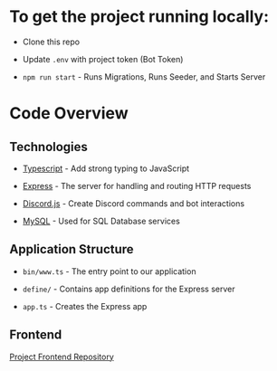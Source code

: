 # To get the project running locally:

- Clone this repo

- Update `.env` with project token (Bot Token)

- `npm run start` - Runs Migrations, Runs Seeder, and Starts Server

# Code Overview

## Technologies

- [Typescript](https://www.typescriptlang.org/) - Add strong typing to JavaScript

- [Express](https://www.npmjs.com/package/express) - The server for handling and routing HTTP requests

- [Discord.js](https://discord.js.org/#/) - Create Discord commands and bot interactions

- [MySQL](https://www.mysql.com/) - Used for SQL Database services

## Application Structure

- `bin/www.ts` - The entry point to our application

- `define/` - Contains app definitions for the Express server

- `app.ts` - Creates the Express app

## Frontend

[Project Frontend Repository](https://github.com/bubbzDotDev/bot-dashboard)
